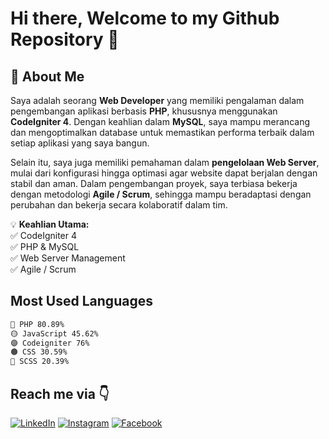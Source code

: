 # Hi there, Welcome to my Github Repository 👋

## 🚀 About Me
Saya adalah seorang **Web Developer** yang memiliki pengalaman dalam pengembangan aplikasi berbasis **PHP**, khususnya menggunakan **CodeIgniter 4**. Dengan keahlian dalam **MySQL**, saya mampu merancang dan mengoptimalkan database untuk memastikan performa terbaik dalam setiap aplikasi yang saya bangun.

Selain itu, saya juga memiliki pemahaman dalam **pengelolaan Web Server**, mulai dari konfigurasi hingga optimasi agar website dapat berjalan dengan stabil dan aman. Dalam pengembangan proyek, saya terbiasa bekerja dengan metodologi **Agile / Scrum**, sehingga mampu beradaptasi dengan perubahan dan bekerja secara kolaboratif dalam tim.

💡 **Keahlian Utama:**  
✅ CodeIgniter 4  
✅ PHP & MySQL  
✅ Web Server Management  
✅ Agile / Scrum  

## Most Used Languages

```txt
🔴 PHP 80.89%
🟡 JavaScript 45.62%
🟣 Codeigniter 76%
🟤 CSS 30.59%
🔵 SCSS 20.39%
```

## Reach me via 👇

[![LinkedIn](https://img.shields.io/badge/LinkedIn-0077B5?style=for-the-badge&logo=linkedin&logoColor=white)](https://linkedin.com/in/mikhaelfelian)
[![Instagram](https://img.shields.io/badge/Instagram-E4405F?style=for-the-badge&logo=instagram&logoColor=white)](https://instagram.com/mikhaelfelian)
[![Facebook](https://img.shields.io/badge/Facebook-1877F2?style=for-the-badge&logo=facebook&logoColor=white)](https://facebook.com/mikhaelfelian)
